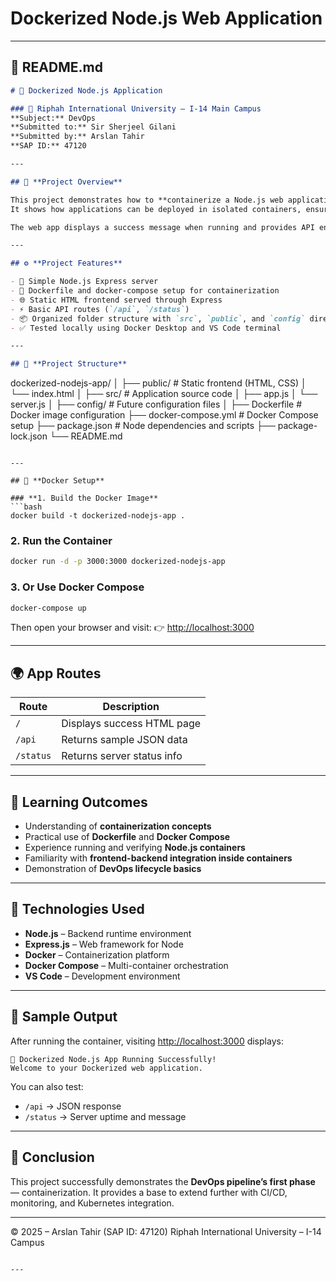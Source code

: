# Dockerized Node.js Web Application
---

## 🧾 **README.md**

```markdown
# 🚀 Dockerized Node.js Application

### 🏫 Riphah International University – I-14 Main Campus  
**Subject:** DevOps  
**Submitted to:** Sir Sherjeel Gilani  
**Submitted by:** Arslan Tahir  
**SAP ID:** 47120  

---

## 📘 **Project Overview**

This project demonstrates how to **containerize a Node.js web application using Docker** and manage it efficiently using **Docker Compose**.  
It shows how applications can be deployed in isolated containers, ensuring portability, scalability, and consistency across environments.

The web app displays a success message when running and provides API endpoints to check server functionality.

---

## ⚙️ **Project Features**

- 🧩 Simple Node.js Express server  
- 🐳 Dockerfile and docker-compose setup for containerization  
- 🌐 Static HTML frontend served through Express  
- ⚡ Basic API routes (`/api`, `/status`)  
- 📦 Organized folder structure with `src`, `public`, and `config` directories  
- ✅ Tested locally using Docker Desktop and VS Code terminal

---

## 📁 **Project Structure**

```

dockerized-nodejs-app/
│
├── public/               # Static frontend (HTML, CSS)
│   └── index.html
│
├── src/                  # Application source code
│   ├── app.js
│   └── server.js
│
├── config/               # Future configuration files
│
├── Dockerfile            # Docker image configuration
├── docker-compose.yml    # Docker Compose setup
├── package.json          # Node dependencies and scripts
├── package-lock.json
└── README.md

````

---

## 🐳 **Docker Setup**

### **1. Build the Docker Image**
```bash
docker build -t dockerized-nodejs-app .
````

### **2. Run the Container**

```bash
docker run -d -p 3000:3000 dockerized-nodejs-app
```

### **3. Or Use Docker Compose**

```bash
docker-compose up
```

Then open your browser and visit:
👉 [http://localhost:3000](http://localhost:3000)

---

## 🌍 **App Routes**

| Route     | Description                |
| --------- | -------------------------- |
| `/`       | Displays success HTML page |
| `/api`    | Returns sample JSON data   |
| `/status` | Returns server status info |

---

## 🧠 **Learning Outcomes**

* Understanding of **containerization concepts**
* Practical use of **Dockerfile** and **Docker Compose**
* Experience running and verifying **Node.js containers**
* Familiarity with **frontend-backend integration inside containers**
* Demonstration of **DevOps lifecycle basics**

---

## 🧰 **Technologies Used**

* **Node.js** – Backend runtime environment
* **Express.js** – Web framework for Node
* **Docker** – Containerization platform
* **Docker Compose** – Multi-container orchestration
* **VS Code** – Development environment

---

## 🧾 **Sample Output**

After running the container, visiting [http://localhost:3000](http://localhost:3000) displays:

```
🚀 Dockerized Node.js App Running Successfully!
Welcome to your Dockerized web application.
```

You can also test:

* `/api` → JSON response
* `/status` → Server uptime and message

---

## 🏁 **Conclusion**

This project successfully demonstrates the **DevOps pipeline’s first phase** — containerization.
It provides a base to extend further with CI/CD, monitoring, and Kubernetes integration.

---

© 2025 – Arslan Tahir (SAP ID: 47120)
Riphah International University – I-14 Campus

```

---
